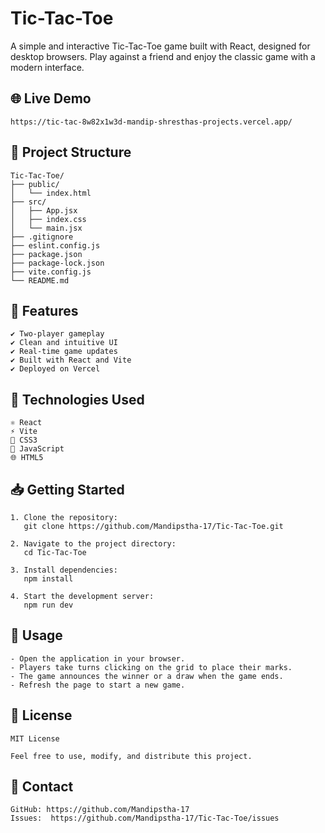 # Tic-Tac-Toe

A simple and interactive Tic-Tac-Toe game built with React, designed for desktop browsers. Play against a friend and enjoy the classic game with a modern interface.

## 🌐 Live Demo

    https://tic-tac-8w82x1w3d-mandip-shresthas-projects.vercel.app/

## 📁 Project Structure

    Tic-Tac-Toe/
    ├── public/
    │   └── index.html
    ├── src/
    │   ├── App.jsx
    │   ├── index.css
    │   └── main.jsx
    ├── .gitignore
    ├── eslint.config.js
    ├── package.json
    ├── package-lock.json
    ├── vite.config.js
    └── README.md

## 🚀 Features

    ✔️ Two-player gameplay
    ✔️ Clean and intuitive UI
    ✔️ Real-time game updates
    ✔️ Built with React and Vite
    ✔️ Deployed on Vercel

## 🧰 Technologies Used

    ⚛️ React
    ⚡ Vite
    🎨 CSS3
    📝 JavaScript
    🌐 HTML5

## 📥 Getting Started

    1. Clone the repository:
       git clone https://github.com/Mandipstha-17/Tic-Tac-Toe.git

    2. Navigate to the project directory:
       cd Tic-Tac-Toe

    3. Install dependencies:
       npm install

    4. Start the development server:
       npm run dev

## 📌 Usage

    - Open the application in your browser.
    - Players take turns clicking on the grid to place their marks.
    - The game announces the winner or a draw when the game ends.
    - Refresh the page to start a new game.

## 🧾 License

    MIT License

    Feel free to use, modify, and distribute this project.

## 🙋 Contact

    GitHub: https://github.com/Mandipstha-17
    Issues:  https://github.com/Mandipstha-17/Tic-Tac-Toe/issues
